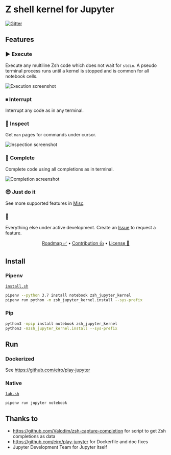 # Z shell kernel for Jupyter

[![Gitter](https://badges.gitter.im/zsh-jupyter-kernel/community.svg)](https://gitter.im/zsh-jupyter-kernel/community?utm_source=badge&utm_medium=badge&utm_campaign=pr-badge)

## Features

### ▶️ Execute
Execute any multiline Zsh code which does not wait for `stdin`.
A pseudo terminal process runs until a kernel is stopped and is common
for all notebook cells.

![Execution screenshot](misc/example.png)

### ⏹ Interrupt
Interrupt any code as in any terminal.

### 🔎 Inspect
Get `man` pages for commands under cursor.

![Inspection screenshot](misc/inspection.png)

### 🧰 Complete
Complete code using all completions as in terminal.

![Completion screenshot](misc/completion.png)

### 😎 Just do it
See more supported features in [Misc](misc/).

### 🔮
Everything else under active development. Create an [Issue][issue] to request
a feature.
<p align=center>
<a href=roadmap.md>Roadmap ✅</a>
•
<a href=CONTRIBUTING.md>Contribution 👍</a>
•
<a href=LICENSE.txt>License 🤝</a>
</p>

## Install

### Pipenv
[`install.sh`](misc/install.sh)
```sh
pipenv --python 3.7 install notebook zsh_jupyter_kernel
pipenv run python -m zsh_jupyter_kernel.install --sys-prefix
```

### Pip
```sh
python3 -mpip install notebook zsh_jupyter_kernel
python3 -mzsh_jupyter_kernel.install --sys-prefix
```

## Run

### Dockerized
See https://github.com/eiro/play-jupyter

### Native
[`lab.sh`](misc/lab.sh)
```sh
pipenv run jupyter notebook
```

## Thanks to
- https://github.com/Valodim/zsh-capture-completion for script to get Zsh completions as data
- https://github.com/eiro/play-jupyter for Dockerfile and doc fixes
- Jupyter Development Team for Jupyter itself

[issue]: https://github.com/danylo-dubinin/zsh-jupyter-kernel/issues/new
